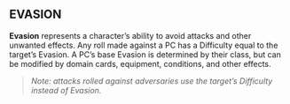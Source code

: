 ## EVASION
**Evasion** represents a character’s ability to avoid attacks and other unwanted effects. Any roll made against a PC has a Difficulty equal to the target’s Evasion. A PC’s base Evasion is determined by their class, but can be modified by domain cards, equipment, conditions, and other effects.  

> *Note: attacks rolled against adversaries use the target’s Difficulty instead of Evasion.*  
